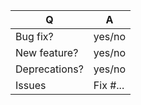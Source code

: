 | Q             | A
| ------------- | ---
| Bug fix?      | yes/no
| New feature?  | yes/no
| Deprecations? | yes/no
| Issues        | Fix #...
